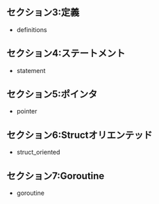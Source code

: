 ## セクション3:定義
- definitions

## セクション4:ステートメント
- statement

## セクション5:ポインタ
- pointer

## セクション6:Structオリエンテッド
- struct_oriented

## セクション7:Goroutine
- goroutine
